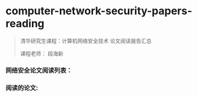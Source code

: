 # computer-network-security-papers-reading
> 清华研究生课程：计算机网络安全技术 论文阅读报告汇总
>
> 课程老师： 段海新

### 网络安全论文阅读列表：



### 阅读的论文: